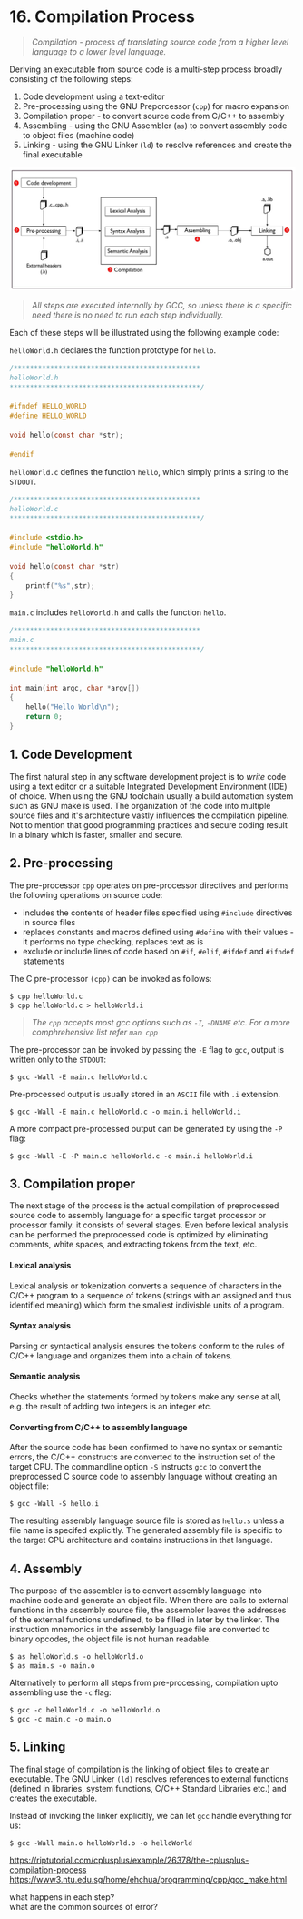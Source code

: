 # 16. Compilation Process

> *Compilation - process of translating source code from a higher level language to a lower level language.*

Deriving an executable from source code is a multi-step process broadly consisting of the following steps:

1. Code development using a text-editor
2. Pre-processing using the GNU Preporcessor (``cpp``) for macro expansion
3. Compilation proper - to convert source code from C/C++ to assembly
4. Assembling - using the GNU Assembler (``as``) to convert assembly code to object files (machine code)
5. Linking - using the GNU Linker (``ld``) to resolve references and create the final executable

![compilation-process](/assets/compilation.jpg)

> *All steps are executed internally by GCC, so unless there is a specific need there is no need to run each step individually.*

Each of these steps will be illustrated using the following example code:

```helloWorld.h``` declares the function prototype for ```hello```.

```C
/**********************************************
helloWorld.h
***********************************************/

#ifndef HELLO_WORLD
#define HELLO_WORLD

void hello(const char *str);

#endif
```

```helloWorld.c``` defines the function ```hello```, which simply prints a string to the ```STDOUT```.

```C
/**********************************************
helloWorld.c
***********************************************/

#include <stdio.h>
#include "helloWorld.h"

void hello(const char *str)
{
    printf("%s",str);
}

```

```main.c``` includes ```helloWorld.h``` and calls the function ```hello```.

```C
/**********************************************
main.c
***********************************************/

#include "helloWorld.h"

int main(int argc, char *argv[])
{
    hello("Hello World\n");
    return 0;
}
```

## 1. Code Development
The first natural step in any software development project is to *write* code using a text editor or a suitable Integrated Development Environment (IDE) of choice. When using the GNU toolchain usually a build automation system such as GNU make is used. The organization of the code into multiple source files and it's architecture vastly influences the compilation pipeline. Not to mention that good programming practices and secure coding result in a binary which is faster, smaller and secure. 

## 2. Pre-processing
The pre-processor ``cpp`` operates on pre-processor directives and performs the following operations on source code:
* includes the contents of header files specified using ``#include`` directives in source files
* replaces constants and macros defined using ``#define`` with their values - it performs no type checking, replaces text as is
* exclude or include lines of code based on ``#if``, ``#elif``, ``#ifdef`` and ``#ifndef`` statements

The C pre-processor ``(cpp)`` can be invoked as follows:

```Shell
$ cpp helloWorld.c
$ cpp helloWorld.c > helloWorld.i
```

> *The ``cpp`` accepts most gcc options such as ``-I``, ``-DNAME`` etc. For a more comphrehensive list refer ``man cpp``*

The pre-processor can be invoked by passing the ``-E`` flag to ``gcc``, output is written only to the ``STDOUT``:

```Shell
$ gcc -Wall -E main.c helloWorld.c
```

Pre-processed output is usually stored in an ``ASCII`` file with ``.i`` extension. 

```Shell
$ gcc -Wall -E main.c helloWorld.c -o main.i helloWorld.i
```

A more compact pre-processed output can be generated by using the ``-P`` flag:

```Shell
$ gcc -Wall -E -P main.c helloWorld.c -o main.i helloWorld.i
```

## 3. Compilation proper

The next stage of the process is the actual compilation of preprocessed source code to assembly language for a specific target processor or processor family. it consists of several stages. Even before lexical analysis can be performed the preprocessed code is optimized by eliminating comments, white spaces, and extracting tokens from the text, etc.

#### Lexical analysis
Lexical analysis or tokenization converts a sequence of characters in the C/C++ program to a sequence of tokens (strings with an assigned and thus identified meaning) which form the smallest indivisble units of a program.

#### Syntax analysis
Parsing or syntactical analysis ensures the tokens conform to the rules of C/C++ language and organizes them into a chain of tokens.

#### Semantic analysis
Checks whether the statements formed by tokens make any sense at all, e.g. the result of adding two integers is an integer etc. 

#### Converting from C/C++ to assembly language
After the source code has been confirmed to have no syntax or semantic errors, the C/C++ constructs are converted to the instruction set of the target CPU. The commandline option ``-S`` instructs ``gcc`` to convert the preprocessed C source code to assembly language without creating an object file:

```Shell
$ gcc -Wall -S hello.i
```

The resulting assembly language source file is stored as ``hello.s`` unless a file name is specifed explicitly. The generated assembly file is specific to the target CPU architecture and contains instructions in that language.

## 4. Assembly
The purpose of the assembler is to convert assembly language into machine code and generate an object file. When there are calls to external functions in the assembly source file, the assembler leaves the addresses of the external functions undefined, to be filled in later by the linker. The instruction mnemonics in the assembly language file are converted to binary opcodes, the object file is not human readable.

```Shell
$ as helloWorld.s -o helloWorld.o
$ as main.s -o main.o
```

Alternatively to perform all steps from pre-processing, compilation upto assembling use the ``-c`` flag:

```Shell
$ gcc -c helloWorld.c -o helloWorld.o
$ gcc -c main.c -o main.o
```

## 5. Linking
The final stage of compilation is the linking of object files to create an executable. The GNU Linker ``(ld)`` resolves references to external functions (defined in libraries, system functions, C/C++ Standard Libraries etc.) and creates the executable.

Instead of invoking the linker explicitly, we can let ``gcc`` handle everything for us:

```Shell
$ gcc -Wall main.o helloWorld.o -o helloWorld
```

https://riptutorial.com/cplusplus/example/26378/the-cplusplus-compilation-process  
https://www3.ntu.edu.sg/home/ehchua/programming/cpp/gcc_make.html  

what happens in each step?  
what are the common sources of error?
